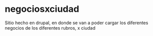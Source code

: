 negociosxciudad
===============

Sitio hecho en drupal, en donde se van a poder cargar los diferentes negocios de los diferentes rubros, x ciudad
